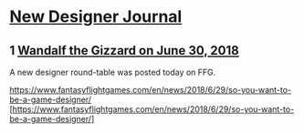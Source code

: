 # [New Designer Journal](https://community.fantasyflightgames.com/topic/278542-new-designer-journal/)

## 1 [Wandalf the Gizzard on June 30, 2018](https://community.fantasyflightgames.com/topic/278542-new-designer-journal/?do=findComment&comment=3390250)

A new designer round-table was posted today on FFG.

https://www.fantasyflightgames.com/en/news/2018/6/29/so-you-want-to-be-a-game-designer/ [https://www.fantasyflightgames.com/en/news/2018/6/29/so-you-want-to-be-a-game-designer/]

 

